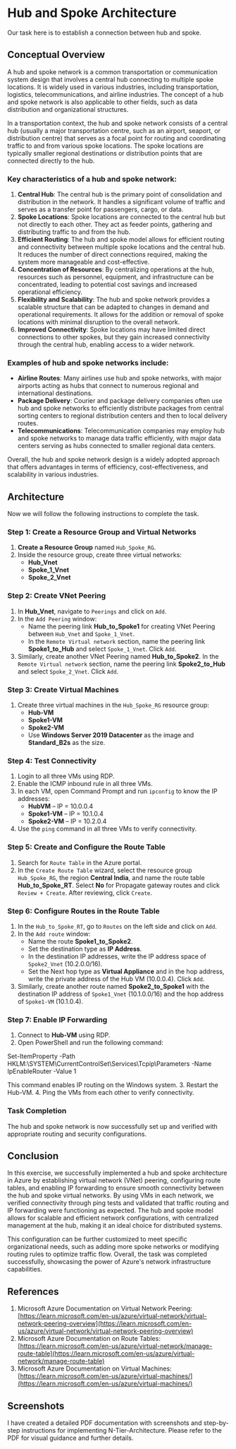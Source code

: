# Hub and Spoke Architecture

Our task here is to establish a connection between hub and spoke.

## Conceptual Overview

A hub and spoke network is a common transportation or communication system design that involves a central hub connecting to multiple spoke locations. It is widely used in various industries, including transportation, logistics, telecommunications, and airline industries. The concept of a hub and spoke network is also applicable to other fields, such as data distribution and organizational structures.

In a transportation context, the hub and spoke network consists of a central hub (usually a major transportation centre, such as an airport, seaport, or distribution centre) that serves as a focal point for routing and coordinating traffic to and from various spoke locations. The spoke locations are typically smaller regional destinations or distribution points that are connected directly to the hub.

### Key characteristics of a hub and spoke network:

1. **Central Hub**: The central hub is the primary point of consolidation and distribution in the network. It handles a significant volume of traffic and serves as a transfer point for passengers, cargo, or data.
2. **Spoke Locations**: Spoke locations are connected to the central hub but not directly to each other. They act as feeder points, gathering and distributing traffic to and from the hub.
3. **Efficient Routing**: The hub and spoke model allows for efficient routing and connectivity between multiple spoke locations and the central hub. It reduces the number of direct connections required, making the system more manageable and cost-effective.
4. **Concentration of Resources**: By centralizing operations at the hub, resources such as personnel, equipment, and infrastructure can be concentrated, leading to potential cost savings and increased operational efficiency.
5. **Flexibility and Scalability**: The hub and spoke network provides a scalable structure that can be adapted to changes in demand and operational requirements. It allows for the addition or removal of spoke locations with minimal disruption to the overall network.
6. **Improved Connectivity**: Spoke locations may have limited direct connections to other spokes, but they gain increased connectivity through the central hub, enabling access to a wider network.

### Examples of hub and spoke networks include:
- **Airline Routes**: Many airlines use hub and spoke networks, with major airports acting as hubs that connect to numerous regional and international destinations.
- **Package Delivery**: Courier and package delivery companies often use hub and spoke networks to efficiently distribute packages from central sorting centers to regional distribution centers and then to local delivery routes.
- **Telecommunications**: Telecommunication companies may employ hub and spoke networks to manage data traffic efficiently, with major data centers serving as hubs connected to smaller regional data centers.

Overall, the hub and spoke network design is a widely adopted approach that offers advantages in terms of efficiency, cost-effectiveness, and scalability in various industries.

## Architecture

Now we will follow the following instructions to complete the task.

### Step 1: Create a Resource Group and Virtual Networks

1. **Create a Resource Group** named `Hub_Spoke_RG`.
2. Inside the resource group, create three virtual networks:
   - **Hub_Vnet**
   - **Spoke_1_Vnet**
   - **Spoke_2_Vnet**

### Step 2: Create VNet Peering

1. In **Hub_Vnet**, navigate to `Peerings` and click on `Add`.
2. In the `Add Peering` window:
   - Name the peering link **Hub_to_Spoke1** for creating VNet Peering between `Hub_Vnet` and `Spoke_1_Vnet`.
   - In the `Remote Virtual network` section, name the peering link **Spoke1_to_Hub** and select `Spoke_1_Vnet`. Click `Add`.
3. Similarly, create another VNet Peering named **Hub_to_Spoke2**. In the `Remote Virtual network` section, name the peering link **Spoke2_to_Hub** and select `Spoke_2_Vnet`. Click `Add`.

### Step 3: Create Virtual Machines

1. Create three virtual machines in the `Hub_Spoke_RG` resource group:
   - **Hub-VM**
   - **Spoke1-VM**
   - **Spoke2-VM**
   - Use **Windows Server 2019 Datacenter** as the image and **Standard_B2s** as the size.

### Step 4: Test Connectivity

1. Login to all three VMs using RDP.
2. Enable the ICMP inbound rule in all three VMs.
3. In each VM, open Command Prompt and run `ipconfig` to know the IP addresses:
   - **HubVM** – IP = 10.0.0.4
   - **Spoke1-VM** – IP = 10.1.0.4
   - **Spoke2-VM** – IP = 10.2.0.4
4. Use the `ping` command in all three VMs to verify connectivity.

### Step 5: Create and Configure the Route Table

1. Search for `Route Table` in the Azure portal.
2. In the `Create Route Table` wizard, select the resource group `Hub_Spoke_RG`, the region **Central India**, and name the route table **Hub_to_Spoke_RT**. Select **No** for Propagate gateway routes and click `Review + Create`. After reviewing, click `Create`.

### Step 6: Configure Routes in the Route Table

1. In the `Hub_to_Spoke_RT`, go to `Routes` on the left side and click on `Add`.
2. In the `Add route` window:
   - Name the route **Spoke1_to_Spoke2**.
   - Set the destination type as **IP Address**.
   - In the destination IP addresses, write the IP address space of `Spoke2_Vnet` (10.2.0.0/16).
   - Set the Next hop type as **Virtual Appliance** and in the hop address, write the private address of the Hub VM (10.0.0.4). Click `Add`.
3. Similarly, create another route named **Spoke2_to_Spoke1** with the destination IP address of `Spoke1_Vnet` (10.1.0.0/16) and the hop address of `Spoke1-VM` (10.1.0.4).

### Step 7: Enable IP Forwarding

1. Connect to **Hub-VM** using RDP.
2. Open PowerShell and run the following command:

Set-ItemProperty -Path HKLM:\SYSTEM\CurrentControlSet\Services\Tcpip\Parameters -Name IpEnableRouter -Value 1

This command enables IP routing on the Windows system.
3. Restart the Hub-VM.
4. Ping the VMs from each other to verify connectivity.

### Task Completion

The hub and spoke network is now successfully set up and verified with appropriate routing and security configurations.

## Conclusion

In this exercise, we successfully implemented a hub and spoke architecture in Azure by establishing virtual network (VNet) peering, configuring route tables, and enabling IP forwarding to ensure smooth connectivity between the hub and spoke virtual networks. By using VMs in each network, we verified connectivity through ping tests and validated that traffic routing and IP forwarding were functioning as expected. The hub and spoke model allows for scalable and efficient network configurations, with centralized management at the hub, making it an ideal choice for distributed systems.

This configuration can be further customized to meet specific organizational needs, such as adding more spoke networks or modifying routing rules to optimize traffic flow. Overall, the task was completed successfully, showcasing the power of Azure's network infrastructure capabilities.

## References

1. Microsoft Azure Documentation on Virtual Network Peering: [https://learn.microsoft.com/en-us/azure/virtual-network/virtual-network-peering-overview](https://learn.microsoft.com/en-us/azure/virtual-network/virtual-network-peering-overview)
2. Microsoft Azure Documentation on Route Tables: [https://learn.microsoft.com/en-us/azure/virtual-network/manage-route-table](https://learn.microsoft.com/en-us/azure/virtual-network/manage-route-table)
3. Microsoft Azure Documentation on Virtual Machines: [https://learn.microsoft.com/en-us/azure/virtual-machines/](https://learn.microsoft.com/en-us/azure/virtual-machines/)

## Screenshots

I have created a detailed PDF documentation with screenshots and step-by-step instructions for implementing N-Tier-Architecture. Please refer to the PDF for visual guidance and further details.

